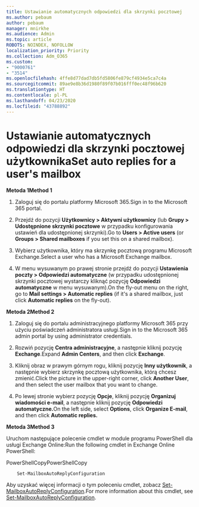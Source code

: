 ```yaml
---
title: Ustawianie automatycznych odpowiedzi dla skrzynki pocztowej
ms.author: pebaum
author: pebaum
manager: mnirkhe
ms.audience: Admin
ms.topic: article
ROBOTS: NOINDEX, NOFOLLOW
localization_priority: Priority
ms.collection: Adm_O365
ms.custom:
- "9000761"
- "3514"
ms.openlocfilehash: 4ffe8d77dad7db5fd5806fe879cf4934e5ca7c4a
ms.sourcegitcommit: 89ae9e8b36d1980f89f07b016fff0ec48f96b620
ms.translationtype: HT
ms.contentlocale: pl-PL
ms.lasthandoff: 04/23/2020
ms.locfileid: "43788892"
---
```

# <a name="set-auto-replies-for-a-users-mailbox"></a><span data-ttu-id="7898d-102">Ustawianie automatycznych odpowiedzi dla skrzynki pocztowej użytkownika</span><span class="sxs-lookup"><span data-stu-id="7898d-102">Set auto replies for a user's mailbox</span></span>

<span data-ttu-id="7898d-103">**Metoda 1**</span><span class="sxs-lookup"><span data-stu-id="7898d-103">**Method 1**</span></span>

1. <span data-ttu-id="7898d-104">Zaloguj się do portalu platformy Microsoft 365.</span><span class="sxs-lookup"><span data-stu-id="7898d-104">Sign in to the Microsoft 365 portal.</span></span>

2. <span data-ttu-id="7898d-105">Przejdź do pozycji **Użytkownicy > Aktywni użytkownicy** (lub **Grupy > Udostępnione skrzynki pocztowe** w przypadku konfigurowania ustawień dla udostępnionej skrzynki).</span><span class="sxs-lookup"><span data-stu-id="7898d-105">Go to **Users > Active users** (or **Groups > Shared mailboxes** if you set this on a shared mailbox).</span></span>

3. <span data-ttu-id="7898d-106">Wybierz użytkownika, który ma skrzynkę pocztową programu Microsoft Exchange.</span><span class="sxs-lookup"><span data-stu-id="7898d-106">Select a user who has a Microsoft Exchange mailbox.</span></span>

4. <span data-ttu-id="7898d-107">W menu wysuwanym po prawej stronie przejdź do pozycji **Ustawienia poczty > Odpowiedzi automatyczne** (w przypadku udostępnionej skrzynki pocztowej wystarczy kliknąć pozycję **Odpowiedzi automatyczne** w menu wysuwanym).</span><span class="sxs-lookup"><span data-stu-id="7898d-107">On the fly-out menu on the right, go to **Mail settings > Automatic replies** (if it's a shared mailbox, just click **Automatic replies** on the fly-out).</span></span>

<span data-ttu-id="7898d-108">**Metoda 2**</span><span class="sxs-lookup"><span data-stu-id="7898d-108">**Method 2**</span></span>

1. <span data-ttu-id="7898d-109">Zaloguj się do portalu administracyjnego platformy Microsoft 365 przy użyciu poświadczeń administratora usługi.</span><span class="sxs-lookup"><span data-stu-id="7898d-109">Sign in to the Microsoft 365 admin portal by using administrator credentials.</span></span>

2. <span data-ttu-id="7898d-110">Rozwiń pozycję **Centra administracyjne**, a następnie kliknij pozycję **Exchange**.</span><span class="sxs-lookup"><span data-stu-id="7898d-110">Expand **Admin Centers**, and then click **Exchange**.</span></span>

3. <span data-ttu-id="7898d-111">Kliknij obraz w prawym górnym rogu, kliknij pozycję **Inny użytkownik**, a następnie wybierz skrzynkę pocztową użytkownika, którą chcesz zmienić.</span><span class="sxs-lookup"><span data-stu-id="7898d-111">Click the picture in the upper-right corner, click **Another User**, and then select the user mailbox that you want to change.</span></span>

4. <span data-ttu-id="7898d-112">Po lewej stronie wybierz pozycję **Opcje**, kliknij pozycję **Organizuj wiadomości e-mail**, a następnie kliknij pozycję **Odpowiedzi automatyczne.**</span><span class="sxs-lookup"><span data-stu-id="7898d-112">On the left side, select **Options**, click **Organize E-mail**, and then click **Automatic replies.**</span></span>

<span data-ttu-id="7898d-113">**Metoda 3**</span><span class="sxs-lookup"><span data-stu-id="7898d-113">**Method 3**</span></span>

<span data-ttu-id="7898d-114">Uruchom następujące polecenie cmdlet w module programu PowerShell dla usługi Exchange Online:</span><span class="sxs-lookup"><span data-stu-id="7898d-114">Run the following cmdlet in Exchange Online PowerShell:</span></span>

<span data-ttu-id="7898d-115">PowerShellCopy</span><span class="sxs-lookup"><span data-stu-id="7898d-115">PowerShellCopy</span></span>

```
    Set-MailboxAutoReplyConfiguration
```

<span data-ttu-id="7898d-116">Aby uzyskać więcej informacji o tym poleceniu cmdlet, zobacz [Set-MailboxAutoReplyConfiguration](https://docs.microsoft.com/powershell/module/exchange/mailboxes/set-mailboxautoreplyconfiguration).</span><span class="sxs-lookup"><span data-stu-id="7898d-116">For more information about this cmdlet, see [Set-MailboxAutoReplyConfiguration](https://docs.microsoft.com/powershell/module/exchange/mailboxes/set-mailboxautoreplyconfiguration).</span></span>

